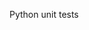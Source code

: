 <!--
SPDX-FileCopyrightText: 2022 Fermi Research Alliance, LLC
SPDX-License-Identifier: Apache-2.0
-->

Python unit tests
